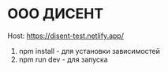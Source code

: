 # ООО ДИСЕНТ 

Host: https://disent-test.netlify.app/

1) npm install - для установки зависимостей
2) npm run dev - для запуска
